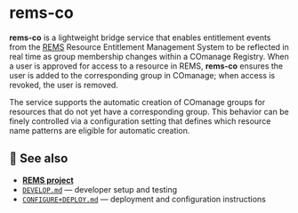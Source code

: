 # rems-co

**rems-co** is a lightweight bridge service that enables entitlement events from the [REMS](https://github.com/CSCfi/rems) Resource Entitlement Management System to be reflected in real
time as group membership changes within a COmanage Registry. When a user is approved for access
to a resource in REMS, **rems-co** ensures the user is added to the corresponding group in
COmanage; when access is revoked, the user is removed.

The service supports the automatic creation of COmanage groups for resources that do not yet have
a corresponding group. This behavior can be finely controlled via a configuration setting that
defines which resource name patterns are eligible for automatic creation.

## 📎 See also

- [**REMS project**](https://github.com/CSCfi/rems)
- [`DEVELOP.md`](./DEVELOP.md) — developer setup and testing
- [`CONFIGURE+DEPLOY.md`](./CONFIGURE+DEPLOY.md) — deployment and configuration instructions
